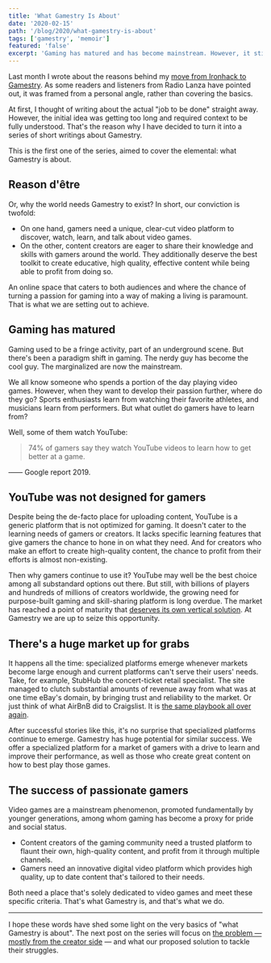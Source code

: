 ```yaml
---
title: 'What Gamestry Is About'
date: '2020-02-15'
path: '/blog/2020/what-gamestry-is-about'
tags: ['gamestry', 'memoir']
featured: 'false'
excerpt: 'Gaming has matured and has become mainstream. However, it still lacks a dedicated platform to discover, watch, learn, and talk about video games. The current solutions for both gamers and creators remain subpar. At Gamestry we are ready to seize this opportunity.'
---
```


Last month I wrote about the reasons behind my [move from Ironhack to Gamestry](/blog/2020/hi-from-gamestry). As some readers and listeners from Radio Lanza have pointed out, it was framed from a personal angle, rather than covering the basics.

At first, I thought of writing about the actual "job to be done" straight away. However, the initial idea was getting too long and required context to be fully understood. That's the reason why I have decided to turn it into a series of short writings about Gamestry.

This is the first one of the series, aimed to cover the elemental: what Gamestry is about.

## Reason d'être

Or, why the world needs Gamestry to exist? In short, our conviction is twofold:

- On one hand, gamers need a unique, clear-cut video platform to discover, watch, learn, and talk about video games.
- On the other, content creators are eager to share their knowledge and skills with gamers around the world. They additionally deserve the best toolkit to create educative, high quality, effective content while being able to profit from doing so.

An online space that caters to both audiences and where the chance of turning a passion for gaming into a way of making a living is paramount. That is what we are setting out to achieve.

## Gaming has matured

Gaming used to be a fringe activity, part of an underground scene. But there's been a paradigm shift in gaming. The nerdy guy has become the cool guy. The marginalized are now the mainstream.

We all know someone who spends a portion of the day playing video games. However, when they want to develop their passion further, where do they go? Sports enthusiasts learn from watching their favorite athletes, and musicians learn from performers. But what outlet do gamers have to learn from?

Well, some of them watch YouTube:

> 74% of gamers say they watch YouTube videos to learn how to get better at a game.

—— Google report 2019.

## YouTube was not designed for gamers

Despite being the de-facto place for uploading content, YouTube is a generic platform that is not optimized for gaming. It doesn't cater to the learning needs of gamers or creators. It lacks specific learning features that give gamers the chance to hone in on what they need. And for creators who make an effort to create high-quality content, the chance to profit from their efforts is almost non-existing.

Then why gamers continue to use it? YouTube may well be the best choice among all substandard options out there. But still, with billions of players and hundreds of millions of creators worldwide, the growing need for purpose-built gaming and skill-sharing platform is long overdue. The market has reached a point of maturity that [deserves its own vertical solution](https://stratechery.com/concept/business-models/horizontal-versus-vertical/). At Gamestry we are up to seize this opportunity.

## There's a huge market up for grabs

It happens all the time: specialized platforms emerge whenever markets become large enough and current platforms can't serve their users' needs. Take, for example, StubHub the concert-ticket retail specialist. The site managed to clutch substantial amounts of revenue away from what was at one time eBay's domain, by bringing trust and reliability to the market. Or just think of what AirBnB did to Craigslist. It is [the same playbook all over again](https://thegongshow.tumblr.com/post/345941486/the-spawn-of-craigslist-like-most-vcs-that-focus).

After successful stories like this, it's no surprise that specialized platforms continue to emerge. Gamestry has huge potential for similar success. We offer a specialized platform for a market of gamers with a drive to learn and improve their performance, as well as those who create great content on how to best play those games.

## The success of passionate gamers

Video games are a mainstream phenomenon, promoted fundamentally by younger generations, among whom gaming has become a proxy for pride and social status.

- Content creators of the gaming community need a trusted platform to flaunt their own, high-quality content, and profit from it through multiple channels.
- Gamers need an innovative digital video platform which provides high quality, up to date content that's tailored to their needs.

Both need a place that's solely dedicated to video games and meet these specific criteria. That's what Gamestry is, and that's what we do.

---

I hope these words have shed some light on the very basics of "what Gamestry is about". The next post on the series will focus on [the problem — mostly from the creator side](/blog/2020/creators-are-struggling) — and what our proposed solution to tackle their struggles.
